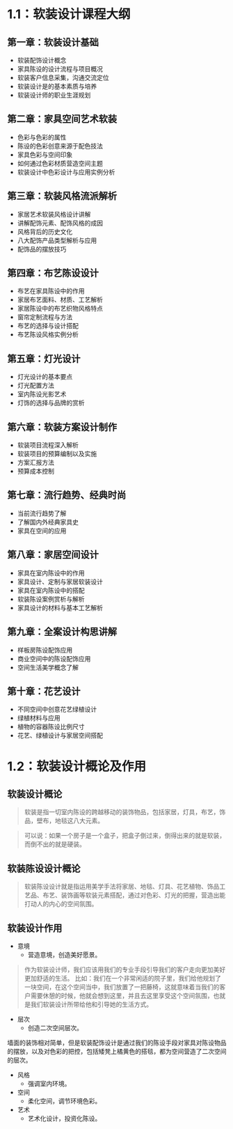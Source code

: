 # 1.1：软装设计课程大纲
## 第一章：软装设计基础
- 软装配饰设计概念
- 家具陈设的设计流程与项目概况
- 软装客户信息采集，沟通交流定位
- 软装设计是的基本素质与培养
- 软装设计师的职业生涯规划

## 第二章：家具空间艺术软装
- 色彩与色彩的属性
- 陈设的色彩创意来源于配色技法
- 家具色彩与空间印象
- 如何通过色彩材质营造空间主题
- 软装设计中色彩设计与应用实例分析
## 第三章：软装风格流派解析
- 家居艺术软装风格设计讲解
- 讲解配饰元素、配饰风格的成因
- 风格背后的历史文化
- 八大配饰产品类型解析与应用
- 配饰品的摆放技巧
## 第四章：布艺陈设设计
- 布艺在家具陈设中的作用
- 家居布艺面料、材质、工艺解析
- 家居陈设中的布艺织物风格特点
- 窗帘定制流程与方法
- 布艺的选择与设计搭配
- 布艺陈设风格实例分析
## 第五章：灯光设计
- 灯光设计的基本要点
- 灯光配置方法
- 室内陈设光影艺术
- 灯饰的选择与品牌的赏析
## 第六章：软装方案设计制作
- 软装项目流程深入解析
- 软装项目的预算编制以及实施
- 方案汇报方法
- 预算成本控制
## 第七章：流行趋势、经典时尚
- 当前流行趋势了解
- 了解国内外经典家具史
- 家具在空间的应用
## 第八章：家居空间设计
- 家具在室内陈设中的作用
- 家具设计、定制与家居软装设计
- 家具在室内陈设中的搭配
- 软装陈设案例赏析与解析
- 家具设计的材料与基本工艺解析
## 第九章：全案设计构思讲解
- 样板房陈设配饰应用
- 商业空间中的陈设配饰应用
- 空间生活美学概念了解
## 第十章：花艺设计
- 不同空间中创意花艺绿植设计
- 绿植材料与应用
- 植物的容器陈设比例尺寸
- 花艺、绿植设计与家居空间搭配
# 1.2：软装设计概论及作用
## 软装设计概论
> 软装是指一切室内陈设的跨越移动的装饰物品，包括家居，灯具，布艺，饰品，壁布，地毯这八大元素。

> 可以说：如果一个房子是一个盒子，把盒子倒过来，倒得出来的就是软装，而倒不出的就是硬装。
## 软装陈设设计概论
>软装陈设设计就是指运用美学手法将家居、地毯、灯具、花艺植物、饰品工艺品、布艺、装饰画等软装元素搭配，通过对色彩、灯光的把握，营造出能打动人的内心的空间氛围。
## 软装设计作用

- 意境
    - 营造意境，创造美好愿景。

>作为软装设计师，我们应该用我们的专业手段引导我们的客户走向更加美好更加舒适的生活。
比如：我们在一个非常闲适的院子里，我们给他规划了一块空间，在这个空间当中，我们放置了一把藤椅，这就意味着当我们的客户需要休憩的时候，他就会想到这里，并且去这里享受这个空间氛围，也就是我们软装设计所带给他和引导她的生活方式。
- 层次
    - 创造二次空间层次。

墙面的装饰相对简单，但是软装配饰设计是通过我们的陈设手段对家具对陈设物品的摆放，以及对色彩的把控，包括矮凳上橘黄色的搭毯，都为空间营造了二次空间的层次。
- 风格
    - 强调室内环境。
- 空间
    - 柔化空间，调节环境色彩。
- 艺术
    - 艺术化设计，投资化陈设。
